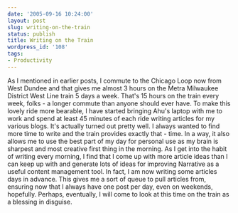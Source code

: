 ```yaml
---
date: '2005-09-16 10:24:00'
layout: post
slug: writing-on-the-train
status: publish
title: Writing on the Train
wordpress_id: '108'
tags:
- Productivity
---
```


As I mentioned in earlier posts, I commute to the Chicago Loop now from West Dundee and that gives me almost 3 hours on the Metra Milwaukee District West Line train 5 days a week. That's 15 hours on the train every week, folks - a longer commute than anyone should ever have. To make this lovely ride more bearable, I have started bringing Ahu's laptop with me to work and spend at least 45 minutes of each ride writing articles for my various blogs. It's actually turned out pretty well. I always wanted to find more time to write and the train provides exactly that - time. In a way, it also allows me to use the best part of my day for personal use as my brain is sharpest and most creative first thing in the morning. As I get into the habit of writing every morning, I find that I come up with more article ideas than I can keep up with and generate lots of ideas for improving Narrative as a useful content management tool. In fact, I am now writing some articles days in advance. This gives me a sort of queue to pull articles from, ensuring now that I always have one post per day, even on weekends, hopefully. Perhaps, eventually, I will come to look at this time on the train as a blessing in disguise.


